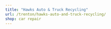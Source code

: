 ```yaml
---
title: "Hawks Auto & Truck Recycling"
url: /trenton/hawks-auto-and-truck-recycling/
shop: car repair
---
```

